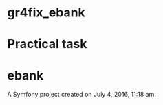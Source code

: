 # gr4fix_ebank
Practical task
=======
ebank
=====

A Symfony project created on July 4, 2016, 11:18 am.